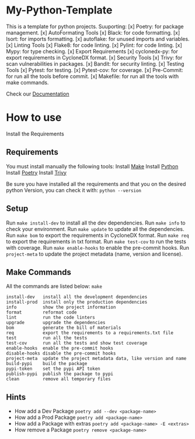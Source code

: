 # My-Python-Template
This is a template for python projects.
Suuporting:
    [x] Poetry: for package management.
    [x] AutoFormating Tools
        [x] Black: for code formatting.
        [x] Isort: for imports formatting.
        [x] autoflake: for unused imports and variables.
    [x] Linting Tools
        [x] Flake8: for code linting.
        [x] Pylint: for code linting.
        [x] Mypy: for type checking.
    [x] Export Requirements
        [x] cyclonedx-py: for export requirements in CycloneDX format.
    [x] Security Tools
        [x] Trivy: for scan vulnerabilities in packages.
        [x] Bandit: for security linting.
    [x] Testing Tools
        [x] Pytest: for testing.
        [x] Pytest-cov: for coverage.
    [x] Pre-Commit: for run all the tools before commit.
    [x] Makefile: for run all the tools with make commands.

Check our [Documentation](https://brunobotelhobr.github.io/My-Python-Template/)

# How to use
Install the Requirements

## Requirements
You must install manually the following tools:
Install [Make](https://www.gnu.org/software/make/)
Install [Python](https://www.python.org/downloads/)
Install [Poetry](https://python-poetry.org/docs/#installation)
Install [Trivy](https://aquasecurity.github.io/trivy/v0.40/getting-started/installation/)

Be sure you have installed all the requirements and that you on the desired python Version, you can check it with: 
    `python --version`

## Setup
Run `make install-dev` to install all the dev dependencies.
Run `make info` to check your environment.
Run `make update` to update all the dependencies.
Run `make bom` to export the requirements in CycloneDX format.
Run `make req` to export the requirements in txt format.
Run `make test-cov` to run the tests with coverage.
Run `make enable-hooks` to enable the pre-commit hooks.
Run `project-meta` to update the project metadata (name, version and license).

## Make Commands
All the commands are listed below:
`make`

    install-dev   install all the development dependencies
    install-prod  install only the production dependencies
    info          show the project information
    format        reformat code
    lint          run the code linters
    upgrade       upgrade the dependencies
    bom           generate the bill of materials
    req           export the requirements to a requirements.txt file
    test          run all the tests
    test-cov      run all the tests and show test coverage
    enable-hooks  enable the pre-commit hooks
    disable-hooks disable the pre-commit hooks
    project-meta  update the project metadata data, like version and name
    build-pypi    build the package
    pypi-token    set the pypi API token
    publish-pypi  publish the package to pypi
    clean         remove all temporary files

## Hints
- How add a Dev Package
    `poetry add --dev <package-name>`
- How add a Prod Package
    `poetry add <package-name>`
- How add a Package with extras
    `poetry add <package-name> -E <extras>`
- How remove a Package
    `poetry remove <package-name>`